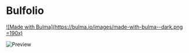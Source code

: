 # Bulfolio

[![Made with Bulma](https://bulma.io/images/made-with-bulma--dark.png =190x)](https://bulma.io/)

![Preview](https://i.imgur.com/jEYdMgT.png)
